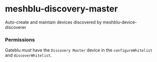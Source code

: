# meshblu-discovery-master
Auto-create and maintain devices discovered by meshblu-device-discoverer

### Permissions

Gateblu *must* have the `Discovery Master` device in the `configureWhitelist` and `discoverWhitelist`.
